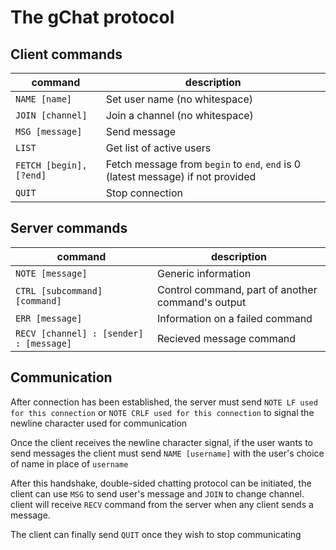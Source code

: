 # The gChat protocol
## Client commands
| command | description |
| --- | --- |
| `NAME [name]` | Set user name (no whitespace) |
| `JOIN [channel]` | Join a channel (no whitespace) |
| `MSG [message]` | Send message |
| `LIST` | Get list of active users |
| `FETCH [begin], [?end]` | Fetch message from `begin` to `end`, `end` is 0 (latest message) if not provided |
| `QUIT` | Stop connection |

## Server commands
| command | description |
| --- | --- |
| `NOTE [message]` | Generic information |
| `CTRL [subcommand] [command]` | Control command, part of another command's output |
| `ERR [message]` | Information on a failed command |
| `RECV [channel] : [sender] : [message]` | Recieved message command |

## Communication
After connection has been established, the server must send `NOTE LF used for this connection` or `NOTE CRLF used for this connection` to signal the newline character used for communication

Once the client receives the newline character signal, if the user wants to send messages the client must send `NAME [username]` with the user's choice of name in place of `username`

After this handshake, double-sided chatting protocol can be initiated, the client can use `MSG` to send user's message and `JOIN` to change channel. client will receive `RECV` command from the server when any client sends a message.

The client can finally send `QUIT` once they wish to stop communicating